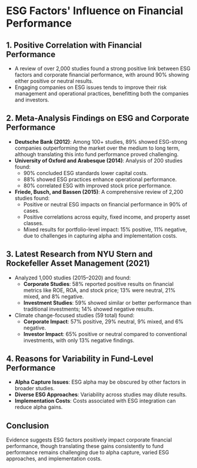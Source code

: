 # ESG Factors' Influence on Financial Performance

## 1. Positive Correlation with Financial Performance
- A review of over 2,000 studies found a strong positive link between ESG factors and corporate financial performance, with around 90% showing either positive or neutral results.
- Engaging companies on ESG issues tends to improve their risk management and operational practices, benefitting both the companies and investors.

## 2. Meta-Analysis Findings on ESG and Corporate Performance
- **Deutsche Bank (2012)**: Among 100+ studies, 89% showed ESG-strong companies outperforming the market over the medium to long term, although translating this into fund performance proved challenging.
- **University of Oxford and Arabesque (2014)**: Analysis of 200 studies found:
  - 90% concluded ESG standards lower capital costs.
  - 88% showed ESG practices enhance operational performance.
  - 80% correlated ESG with improved stock price performance.
- **Friede, Busch, and Bassen (2015)**: A comprehensive review of 2,200 studies found:
  - Positive or neutral ESG impacts on financial performance in 90% of cases.
  - Positive correlations across equity, fixed income, and property asset classes.
  - Mixed results for portfolio-level impact: 15% positive, 11% negative, due to challenges in capturing alpha and implementation costs.

## 3. Latest Research from NYU Stern and Rockefeller Asset Management (2021)
- Analyzed 1,000 studies (2015–2020) and found:
  - **Corporate Studies**: 58% reported positive results on financial metrics like ROE, ROA, and stock price; 13% were neutral, 21% mixed, and 8% negative.
  - **Investment Studies**: 59% showed similar or better performance than traditional investments; 14% showed negative results.
- Climate change-focused studies (59 total) found:
  - **Corporate Impact**: 57% positive, 29% neutral, 9% mixed, and 6% negative.
  - **Investor Impact**: 65% positive or neutral compared to conventional investments, with only 13% negative findings.

## 4. Reasons for Variability in Fund-Level Performance
- **Alpha Capture Issues**: ESG alpha may be obscured by other factors in broader studies.
- **Diverse ESG Approaches**: Variability across studies may dilute results.
- **Implementation Costs**: Costs associated with ESG integration can reduce alpha gains.

## Conclusion
Evidence suggests ESG factors positively impact corporate financial performance, though translating these gains consistently to fund performance remains challenging due to alpha capture, varied ESG approaches, and implementation costs.
